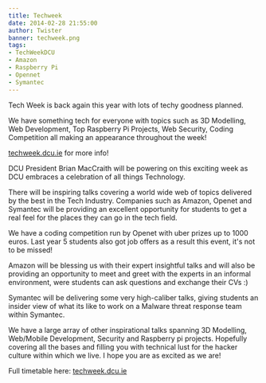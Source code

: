 ```yaml
---
title: Techweek
date: 2014-02-28 21:55:00
author: Twister
banner: techweek.png
tags:
- TechWeekDCU
- Amazon
- Raspberry Pi
- Opennet
- Symantec
---
```


Tech Week is back again this year with lots of techy goodness planned.

We have something tech for everyone with topics such as 3D Modelling, Web Development, Top Raspberry Pi Projects, Web Security, Coding Competition all making an appearance throughout the week!

[techweek.dcu.ie](http://techweek.dcu.ie/) for more info!

<!-- more -->

DCU President Brian MacCraith will be powering on this exciting week as DCU embraces a celebration of all things Technology.

There will be inspiring talks covering a world wide web of topics delivered by the best in the Tech Industry. Companies such as Amazon, Openet and Symantec will be providing an excellent opportunity for students to get a real feel for the places they can go in the tech field.

We have a coding competition run by Openet with uber prizes up to 1000 euros. Last year 5 students also got job offers as a result this event, it's not to be missed!

Amazon will be blessing us with their expert insightful talks and will also be providing an opportunity to meet and greet with the experts in an informal environment, were students can ask questions and exchange their CVs :)

Symantec will be delivering some very high-caliber talks, giving students an insider view of what its like to work on a Malware threat response team within Symantec.

We have a large array of other inspirational talks spanning 3D Modelling, Web/Mobile Development, Security and Raspberry pi projects. Hopefully covering all the bases and filling you with technical lust for the hacker culture within which we live. I hope you are as excited as we are!

Full timetable here: [techweek.dcu.ie](http://techweek.dcu.ie/)


